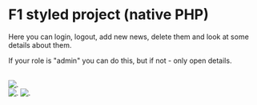 <h1> F1 styled project (native PHP)</h1>
<p>Here you can login, logout, add new news, delete them and look at some details about them.</p>
<p>If your role is "admin" you can do this, but if not - only open details.</p>
<br>
<div>
  <img src="https://github.com/Set131/f1_php/assets/141769021/7aefc6c4-bfa1-4aff-94b6-6cd87b29efed" alt="." />
  <div display="flex">
    <img src="https://github.com/Set131/f1_php/assets/141769021/86ee7125-3c4b-4313-9817-776f2c82f1a6" alt="." />
    <img src="https://github.com/Set131/f1_php/assets/141769021/d6be9e7f-39da-4206-948e-1f903cdfefde" alt="." />
  </div>
</div>


